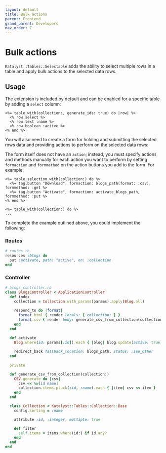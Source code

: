 ```yaml
---
layout: default
title: Bulk actions
parent: Frontend
grand_parent: Developers
nav_order: 7
---
```


# Bulk actions

`Katalyst::Tables::Selectable` adds the ability to select multiple rows in a table and apply bulk actions to the
selected data rows.

## Usage

The extension is included by default and can be enabled for a specific table by adding a `select` column:

```erb
<%= table_with(collection:, generate_ids: true) do |row| %>
  <% row.select %>
  <% row.text :name %>
  <% row.boolean :active %>
<% end %>
```

You will also need to create a form for holding and submitting the selected rows data and providing actions to 
perform on the selected data rows:

The form itself does not have an `action`; instead, you must specify actions and methods manually for each action 
you want to perform by setting `formaction` and `formmethod` on the action buttons you add to the form. For example:

```erb
<%= table_selection_with(collection:) do %>
  <%= tag.button "Download", formaction: blogs_path(format: :csv), formmethod: :get %>
  <%= tag.button "Activate", formaction: activate_blogs_path, formmethod: :put %>
<% end %>

<%= table_with(collection:) do %>
...
```

To complete the example outlined above, you could implement the following:

### Routes
```ruby
# routes.rb
resources :blogs do
  put :activate, path: "active", on: :collection
end
```

### Controller
```ruby
# blogs_controller.rb
class BlogsController < ApplicationController
  def index
    collection = Collection.with_params(params).apply(Blog.all)
    
    respond_to do |format|
      format.html { render locals: { collection: } }
      format.csv { render body: generate_csv_from_collection(collection:) }
    end
  end

  def activate
    Blog.where(id: params[:id]).each { |blog| blog.update(active: true) }
    
    redirect_back fallback_location: blogs_path, status: :see_other
  end
  
  private

  def generate_csv_from_collection(collection:)
    CSV.generate do |csv|
      csv << %w[id name]
      collection.items.pluck(:id, :name).each { |item| csv << item }
    end
  end

  class Collection < Katalyst::Tables::Collection::Base
    config.sorting = :name

    attribute :id, :integer, multiple: true

    def filter
      self.items = items.where(id:) if id.any?
    end
  end
end
```
